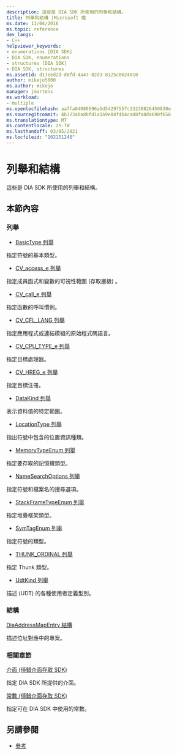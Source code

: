 ```yaml
---
description: 這些是 DIA SDK 所使用的列舉和結構。
title: 列舉和結構 |Microsoft 檔
ms.date: 11/04/2016
ms.topic: reference
dev_langs:
- C++
helpviewer_keywords:
- enumerations [DIA SDK]
- DIA SDK, enumerations
- structures [DIA SDK]
- DIA SDK, structures
ms.assetid: d17eed2d-d8fd-4a47-82d3-8125c0624010
author: mikejo5000
ms.author: mikejo
manager: jmartens
ms.workload:
- multiple
ms.openlocfilehash: aa7fa04080596a5d54297557c33238826450830e
ms.sourcegitcommit: 4b323a8a8bfd1a1a9e84f4b4ca88fa8da690f656
ms.translationtype: MT
ms.contentlocale: zh-TW
ms.lasthandoff: 03/05/2021
ms.locfileid: "102151246"
---
```

# <a name="enumerations-and-structures"></a>列舉和結構

這些是 DIA SDK 所使用的列舉和結構。

## <a name="in-this-section"></a>本節內容

### <a name="enumerations"></a>列舉

- [BasicType 列舉](../../debugger/debug-interface-access/basictype.md)

 指定符號的基本類型。

- [CV_access_e 列舉](../../debugger/debug-interface-access/cv-access-e.md)

 指定成員函式和變數的可視性範圍 (存取層級) 。

- [CV_call_e 列舉](../../debugger/debug-interface-access/cv-call-e.md)

 指定函數的呼叫慣例。

- [CV_CFL_LANG 列舉](../../debugger/debug-interface-access/cv-cfl-lang.md)

 指定應用程式或連結模組的原始程式碼語言。

- [CV_CPU_TYPE_e 列舉](../../debugger/debug-interface-access/cv-cpu-type-e.md)

 指定目標處理器。

- [CV_HREG_e 列舉](../../debugger/debug-interface-access/cv-hreg-e.md)

 指定目標注冊。

- [DataKind 列舉](../../debugger/debug-interface-access/datakind.md)

 表示資料值的特定範圍。

- [LocationType 列舉](../../debugger/debug-interface-access/locationtype.md)

 指出符號中包含的位置資訊種類。

- [MemoryTypeEnum 列舉](../../debugger/debug-interface-access/memorytypeenum.md)

 指定要存取的記憶體類型。

- [NameSearchOptions 列舉](../../debugger/debug-interface-access/namesearchoptions.md)

 指定符號和檔案名的搜尋選項。

- [StackFrameTypeEnum 列舉](../../debugger/debug-interface-access/stackframetypeenum.md)

 指定堆疊框架類型。

- [SymTagEnum 列舉](../../debugger/debug-interface-access/symtagenum.md)

 指定符號的類型。

- [THUNK_ORDINAL 列舉](../../debugger/debug-interface-access/thunk-ordinal.md)

 指定 Thunk 類型。

- [UdtKind 列舉](../../debugger/debug-interface-access/udtkind.md)

 描述 (UDT) 的各種使用者定義型別。

### <a name="structures"></a>結構

[DiaAddressMapEntry 結構](../../debugger/debug-interface-access/diaaddressmapentry.md)

描述位址對應中的專案。

### <a name="related-sections"></a>相關章節

[介面 (偵錯介面存取 SDK)](../../debugger/debug-interface-access/interfaces-debug-interface-access-sdk.md)

指定 DIA SDK 所提供的介面。

[常數 (偵錯介面存取 SDK)](../../debugger/debug-interface-access/constants-debug-interface-access-sdk.md)

指定可在 DIA SDK 中使用的常數。

## <a name="see-also"></a>另請參閱

- [參考](../../debugger/debug-interface-access/debug-interface-access-sdk-reference.md)
